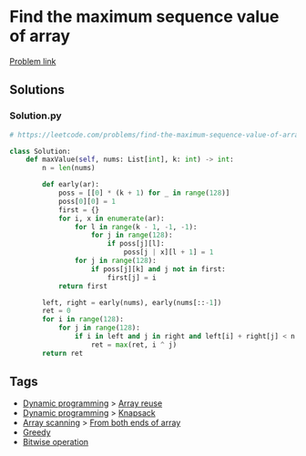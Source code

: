 # Find the maximum sequence value of array

[Problem link](https://leetcode.com/problems/find-the-maximum-sequence-value-of-array/)

## Solutions


### Solution.py
```py
# https://leetcode.com/problems/find-the-maximum-sequence-value-of-array/

class Solution:
    def maxValue(self, nums: List[int], k: int) -> int:
        n = len(nums)

        def early(ar):
            poss = [[0] * (k + 1) for _ in range(128)]
            poss[0][0] = 1
            first = {}
            for i, x in enumerate(ar):
                for l in range(k - 1, -1, -1):
                    for j in range(128):
                        if poss[j][l]:
                            poss[j | x][l + 1] = 1
                for j in range(128):
                    if poss[j][k] and j not in first:
                        first[j] = i
            return first

        left, right = early(nums), early(nums[::-1])
        ret = 0
        for i in range(128):
            for j in range(128):
                if i in left and j in right and left[i] + right[j] < n - 1:
                    ret = max(ret, i ^ j)
        return ret
```
## Tags

* [Dynamic programming](/Collections/dynamic-programming.md#dynamic-programming) > [Array reuse](/Collections/dynamic-programming.md#array-reuse)
* [Dynamic programming](/Collections/dynamic-programming.md#dynamic-programming) > [Knapsack](/Collections/dynamic-programming.md#knapsack)
* [Array scanning](/Collections/array-scanning.md#array-scanning) > [From both ends of array](/Collections/array-scanning.md#from-both-ends-of-array)
* [Greedy](/Collections/greedy.md#greedy)
* [Bitwise operation](/Collections/bitwise-operation.md#bitwise-operation)
